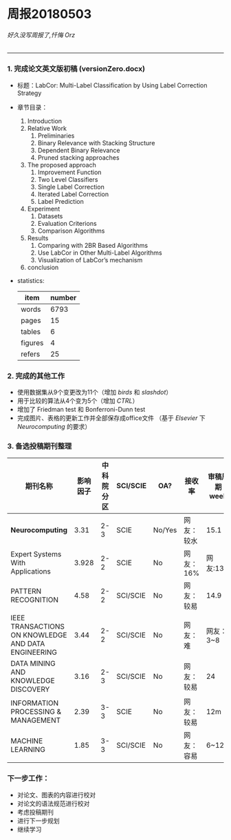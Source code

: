 ﻿# 周报20180503
###### 好久没写周报了,忏悔 Orz
---
### 1. 完成论文英文版初稿 (versionZero.docx)

* 标题：LabCor: Multi-Label Classification by Using Label Correction Strategy

* 章节目录：
	1. Introduction
	2. Relative Work
		1. Preliminaries
		2. Binary Relevance with Stacking Structure
		3. Dependent Binary Relevance
		4. Pruned stacking approaches
	3. The proposed approach
		1. Improvement Function
		2. Two Level Classifiers
		3. Single Label Correction
		4. Iterated Label Correction
		5. Label Prediction 
	4. Experiment
		1. Datasets
		2. Evaluation Criterions
		3. Comparison Algorithms
	5. Results
		1. Comparing with 2BR Based Algorithms
		2. Use LabCor in Other Multi-Label Algorithms
		3. Visualization of LabCor’s mechanism
	6. conclusion
	
* statistics:
	
	item   | number
	----   | ----
	words  | 6793
	pages  | 15
	tables | 6
	figures| 4
	refers | 25

### 2. 完成的其他工作

* 使用数据集从9个变更改为11个（增加 *birds* 和 *slashdot*）
* 用于比较的算法从4个变为5个（增加 *CTRL*）
* 增加了 Friedman test 和 Bonferroni-Dunn test
* 完成图片、表格的更新工作并全部保存成office文件 （基于 *Elsevier* 下 *Neurocomputing* 的要求）

### 3. 备选投稿期刊整理

| 期刊名称 | 影响因子 | 中科院分区 | SCI/SCIE | OA? | 接收率 | 审稿周期week |
|---------------|----|----|-----|-----|--------|--------|
|**Neurocomputing**| 3.31 | 2-3 | SCIE | No/Yes | 网友：较水 | 15.1 |
|Expert Systems With Applications| 3.928 | 2-2 | SCIE | No | 网友：16% | 网友:13.8 |
|PATTERN RECOGNITION| 4.58 | 2-2 | SCI/SCIE | No | 网友：较易 | 14.9 |
|IEEE TRANSACTIONS ON KNOWLEDGE AND DATA ENGINEERING | 3.44 |  2-2 | SCI/SCIE | No | 网友：难 | 网友：3~8 |
|DATA MINING AND KNOWLEDGE DISCOVERY| 3.16 | 2-3 | SCI/SCIE | No | 网友：较易 | 24 |
|INFORMATION PROCESSING & MANAGEMENT| 2.39 | 3-3 | SCIE | No | 网友：较易 | 12m |
|MACHINE LEARNING| 1.85 | 3-3 | SCI/SCIE | No | 网友：容易| 6~12 |
	
### 下一步工作：

* 对论文、图表的内容进行校对
* 对论文的语法规范进行校对
* 考虑投稿期刊
* 进行下一步规划
* 继续学习
